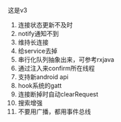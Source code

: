  这是v3
 
 1. 连接状态更新不及时
 2. notify通知不到
 3. 维持长连接
 4. 给service去掉
 5. 串行化队列抽象出来，可参考rxjava
 6. 通过注入来confirm所在线程
 7. 支持新android api
 8. hook系统的gatt
 9. 连接断掉时自动clearRequest
 10. 搜索增强
 11. 不要用广播，都用事件总线